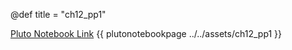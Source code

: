 @def title = "ch12_pp1"

[Pluto Notebook Link](https://github.com/stefanbringuier/QuantumComputingProblemsSolutions/tree/main/notebooks/ch12/ch12_pp1.jl)
{{ plutonotebookpage ../../assets/ch12_pp1 }}